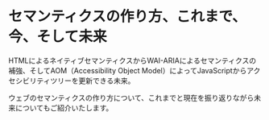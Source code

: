 # セマンティクスの作り方、これまで、今、そして未来

HTMLによるネイティブセマンティクスからWAI-ARIAによるセマンティクスの補強、そしてAOM（Accessibility Object Model）によってJavaScriptからアクセシビリティツリーを更新できる未来。

ウェブのセマンティクスの作り方について、これまでと現在を振り返りながら未来についてもご紹介いたします。